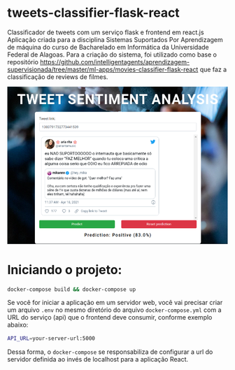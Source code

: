 # tweets-classifier-flask-react
Classificador de tweets com um serviço flask e frontend em react.js
Aplicação criada para a disciplina Sistemas Suportados Por Aprendizagem de máquina do curso de Bacharelado em Informática da Universidade Federal de Alagoas.
Para a criação do sistema, foi utilizado como base o repositório https://github.com/intelligentagents/aprendizagem-supervisionada/tree/master/ml-apps/movies-classifier-flask-react que faz a classificação de reviews de filmes.

![Aplicação](./img/app.png)

# Iniciando o projeto:
```bash
docker-compose build && docker-compose up
```

Se você for iniciar a aplicação em um servidor web, você vai precisar criar um arquivo `.env` no mesmo diretório do arquivo `docker-compose.yml` com a URL do serviço (api) que o frontend deve consumir, conforme exemplo abaixo:
```bash
API_URL=your-server-url:5000
```

Dessa forma, o `docker-compose` se responsabiliza de configurar a url do servidor definida ao invés de localhost para a aplicação React.
